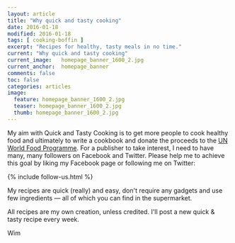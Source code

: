 ```yaml
---
layout: article
title: "Why quick and tasty cooking"
date: 2016-01-18
modified: 2016-01-18
tags: [ cooking-boffin ]
excerpt: "Recipes for healthy, tasty meals in no time."
current: "Why quick and tasty cooking"
current_image:   homepage_banner_1600_2.jpg
current_anchor:  homepage_banner
comments: false
toc: false
categories: articles
image:
  feature: homepage_banner_1600_2.jpg
  teaser: homepage_banner_1600_2.jpg
  thumb: homepage_banner_1600_2.jpg
---
```


My aim with Quick and Tasty Cooking is to get more people to cook healthy food and ultimately to write a cookbook and donate the proceeds to the [UN World Food Programme](http://www.wfp.org/). For a publisher to take interest, I need to have many, many followers on Facebook and Twitter. Please help me to achieve this goal by liking my Facebook page or following me on Twitter:

{% include follow-us.html %}

My recipes are quick (really) and easy, don't require any gadgets and use few ingredients &mdash; all of which you can find in the supermarket.

All recipes are my own creation, unless credited. I'll post a new quick & tasty recipe every week.

Wim
